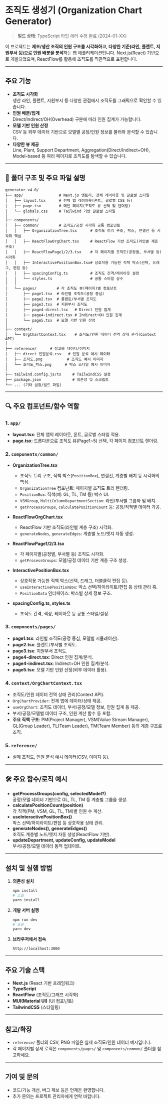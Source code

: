 # 조직도 생성기 (Organization Chart Generator)

> **빌드 상태**: TypeScript 타입 에러 수정 완료 (2024-01-XX)

이 프로젝트는 **제조/생산 조직의 인원 구조를 시각화하고, 다양한 기준(라인, 플랜트, 지원부서 등)으로 인원 배분을 분석**하는 웹 애플리케이션입니다. Next.js(React) 기반으로 개발되었으며, ReactFlow를 활용해 조직도를 직관적으로 표현합니다.

---

## 주요 기능

- **조직도 시각화**  
  생산 라인, 플랜트, 지원부서 등 다양한 관점에서 조직도를 그래픽으로 확인할 수 있습니다.
- **인원 배분/집계**  
  Direct/Indirect/OH(Overhead) 구분에 따라 인원 집계가 가능합니다.
- **모델 기반 인원 산정**  
  CSV 등 외부 데이터 기반으로 모델별 공정/인원 정보를 불러와 분석할 수 있습니다.
- **다양한 뷰 제공**  
  Line, Plant, Support Department, Aggregation(Direct/Indirect+OH), Model-based 등 여러 페이지로 조직도를 탐색할 수 있습니다.

---

## 📁 폴더 구조 및 주요 파일 설명

```
generator_v4.0/
├── app/                # Next.js 엔트리, 전체 레이아웃 및 글로벌 스타일
│   ├── layout.tsx      # 전체 앱 레이아웃(폰트, 글로벌 CSS 등)
│   ├── page.tsx        # 메인 페이지(조직도 뷰 선택 및 렌더링)
│   └── globals.css     # Tailwind 기반 글로벌 스타일
│
├── components/
│   ├── common/         # 조직도/공정 시각화 공통 컴포넌트
│   │   ├── OrganizationTree.tsx      # 조직도 트리 구조, 박스, 연결선 등 시각화 핵심
│   │   ├── ReactFlowOrgChart.tsx     # ReactFlow 기반 조직도(라인별 계층 구조)
│   │   ├── ReactFlowPage1/2/3.tsx    # 각 페이지별 조직도(공정별, 부서별 등) 시각화
│   │   ├── InteractivePositionBox.tsx# 상호작용 가능한 직책 박스(선택, 드래그, 편집 등)
│   │   ├── spacingConfig.ts          # 조직도 간격/레이아웃 설정
│   │   └── styles.ts                 # 공통 스타일 상수
│   │
│   └── pages/         # 각 조직도 뷰(페이지)별 컴포넌트
│       ├── page1.tsx  # 라인별 조직도(공정 중심)
│       ├── page2.tsx  # 플랜트/부서별 조직도
│       ├── page3.tsx  # 지원부서 조직도
│       ├── page4-direct.tsx   # Direct 인원 집계
│       ├── page4-indirect.tsx # Indirect+OH 인원 집계
│       └── page5.tsx  # 모델 기반 인원 산정
│
├── context/
│   └── OrgChartContext.tsx    # 조직도/인원 데이터 전역 상태 관리(Context API)
│
├── reference/      # 참고용 데이터/이미지
│   ├── direct 인원분석.csv   # 인원 분석 예시 데이터
│   ├── 조직도.png           # 조직도 예시 이미지
│   └── 조직도_박스.png      # 박스 스타일 예시 이미지
│
├── tailwind.config.js/ts     # TailwindCSS 설정
├── package.json              # 의존성 및 스크립트
└── ... (기타 설정/빌드 파일)
```

---

## 🔍 주요 컴포넌트/함수 역할

### 1. `app/`
- **layout.tsx**: 전체 앱의 레이아웃, 폰트, 글로벌 스타일 적용.
- **page.tsx**: 드롭다운으로 조직도 뷰(Page1~5) 선택, 각 페이지 컴포넌트 렌더링.

### 2. `components/common/`
- **OrganizationTree.tsx**
  - 조직도 트리 구조, 직책 박스(`PositionBox`), 연결선, 계층별 배치 등 시각화의 핵심.
  - `OrganizationTree` 컴포넌트: 페이지별 조직도 트리 렌더링.
  - `PositionBox`: 직책(예: GL, TL, TM 등) 박스 UI.
  - `VSMGroup`, `MultiColumnDepartmentSection`: 라인/부서별 그룹화 및 배치.
  - `getProcessGroups`, `calculatePositionCount` 등: 공정/직책별 데이터 가공.

- **ReactFlowOrgChart.tsx**
  - ReactFlow 기반 조직도(라인별 계층 구조) 시각화.
  - `generateNodes`, `generateEdges`: 계층별 노드/엣지 자동 생성.

- **ReactFlowPage1/2/3.tsx**
  - 각 페이지별(공정별, 부서별 등) 조직도 시각화.
  - `getProcessGroups`: 모델/공정 데이터 기반 계층 구조 생성.

- **InteractivePositionBox.tsx**
  - 상호작용 가능한 직책 박스(선택, 드래그, 더블클릭 편집 등).
  - `useInteractivePositionBox`: 박스 선택/하이라이트/편집 등 상태 관리 훅.
  - `PositionData` 인터페이스: 박스별 상세 정보 구조.

- **spacingConfig.ts, styles.ts**
  - 조직도 간격, 색상, 레이아웃 등 공통 스타일/설정.

### 3. `components/pages/`
- **page1.tsx**: 라인별 조직도(공정 중심, 모델별 시뮬레이션).
- **page2.tsx**: 플랜트/부서별 조직도.
- **page3.tsx**: 지원부서 조직도.
- **page4-direct.tsx**: Direct 인원 집계/분석.
- **page4-indirect.tsx**: Indirect+OH 인원 집계/분석.
- **page5.tsx**: 모델 기반 인원 산정(외부 데이터 활용).

### 4. `context/OrgChartContext.tsx`
- 조직도/인원 데이터 전역 상태 관리(Context API).
- `OrgChartProvider`: 전체 앱에 데이터/상태 제공.
- `useOrgChart`: 조직도 데이터, 부서/공정/모델 정보, 인원 집계 등 제공.
- 부서/공정/모델별 데이터 구조, 인원 계산 함수 등 포함.
- **주요 직책 구조**: PM(Project Manager), VSM(Value Stream Manager), GL(Group Leader), TL(Team Leader), TM(Team Member) 등의 계층 구조로 조직.

### 5. `reference/`
- 실제 조직도, 인원 분석 예시 데이터(CSV, 이미지 등).

---

## 🛠️ 주요 함수/로직 예시

- **getProcessGroups(config, selectedModel?)**  
  공정/모델 데이터 기반으로 GL, TL, TM 등 계층별 그룹을 생성.
- **calculatePositionCount(position)**  
  각 직책(PM, VSM, GL, TL, TM)별 인원 수 계산.
- **useInteractivePositionBox()**  
  박스 선택/하이라이트/편집 등 상호작용 상태 관리.
- **generateNodes(), generateEdges()**  
  조직도 계층별 노드/엣지 자동 생성(ReactFlow 기반).
- **updateDepartment, updateConfig, updateModel**  
  부서/공정/모델 데이터 동적 업데이트.

---

## 설치 및 실행 방법

1. **의존성 설치**
   ```bash
   npm install
   # 또는
   yarn install
   ```

2. **개발 서버 실행**
   ```bash
   npm run dev
   # 또는
   yarn dev
   ```

3. **브라우저에서 접속**
   ```
   http://localhost:3000
   ```

---

## 주요 기술 스택

- **Next.js** (React 기반 프레임워크)
- **TypeScript**
- **ReactFlow** (조직도/그래프 시각화)
- **MUI(Material UI)** (UI 컴포넌트)
- **TailwindCSS** (스타일링)

---

## 참고/확장

- `reference/` 폴더의 CSV, PNG 파일은 실제 조직도/인원 데이터 예시입니다.
- 각 페이지별 상세 로직은 `components/pages/` 및 `components/common/` 폴더를 참고하세요.

---

## 기여 및 문의

- 코드/기능 개선, 버그 제보 등은 언제든 환영합니다.
- 추가 문의는 프로젝트 관리자에게 연락 바랍니다.
